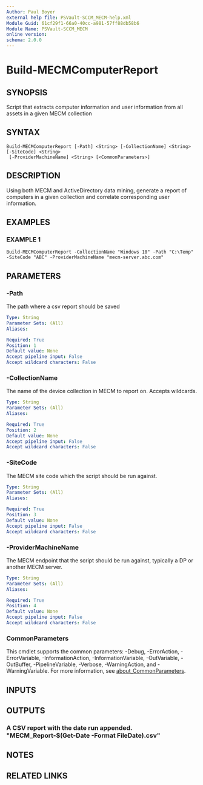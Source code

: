 ```yaml
---
Author: Paul Boyer
external help file: PSVault-SCCM_MECM-help.xml
Module Guid: 61cf29f1-66a0-40cc-a981-57ff88db58b6
Module Name: PSVault-SCCM_MECM
online version:
schema: 2.0.0
---
```


# Build-MECMComputerReport

## SYNOPSIS
Script that extracts computer information and user information from all assets in a given MECM collection

## SYNTAX

```
Build-MECMComputerReport [-Path] <String> [-CollectionName] <String> [-SiteCode] <String>
 [-ProviderMachineName] <String> [<CommonParameters>]
```

## DESCRIPTION
Using both MECM and ActiveDirectory data mining, generate a report of computers in a given collection and correlate corresponding user information.

## EXAMPLES

### EXAMPLE 1
```
Build-MECMComputerReport -CollectionName "Windows 10" -Path "C:\Temp" -SiteCode "ABC" -ProviderMachineName "mecm-server.abc.com"
```

## PARAMETERS

### -Path
The path where a csv report should be saved

```yaml
Type: String
Parameter Sets: (All)
Aliases:

Required: True
Position: 1
Default value: None
Accept pipeline input: False
Accept wildcard characters: False
```

### -CollectionName
The name of the device collection in MECM to report on.
Accepts wildcards.

```yaml
Type: String
Parameter Sets: (All)
Aliases:

Required: True
Position: 2
Default value: None
Accept pipeline input: False
Accept wildcard characters: False
```

### -SiteCode
The MECM site code which the script should be run against.

```yaml
Type: String
Parameter Sets: (All)
Aliases:

Required: True
Position: 3
Default value: None
Accept pipeline input: False
Accept wildcard characters: False
```

### -ProviderMachineName
The MECM endpoint that the script should be run against, typically a DP or another MECM server.

```yaml
Type: String
Parameter Sets: (All)
Aliases:

Required: True
Position: 4
Default value: None
Accept pipeline input: False
Accept wildcard characters: False
```

### CommonParameters
This cmdlet supports the common parameters: -Debug, -ErrorAction, -ErrorVariable, -InformationAction, -InformationVariable, -OutVariable, -OutBuffer, -PipelineVariable, -Verbose, -WarningAction, and -WarningVariable. For more information, see [about_CommonParameters](http://go.microsoft.com/fwlink/?LinkID=113216).

## INPUTS

## OUTPUTS

### A CSV report with the date run appended. "MECM_Report-$(Get-Date -Format FileDate).csv"
## NOTES

## RELATED LINKS
